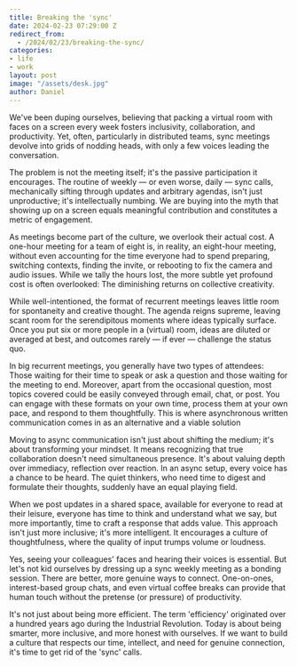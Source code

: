 ```yaml
---
title: Breaking the 'sync'
date: 2024-02-23 07:29:00 Z
redirect_from:
  - /2024/02/23/breaking-the-sync/
categories:
- life
- work
layout: post
image: "/assets/desk.jpg"
author: Daniel
---
```


We've been duping ourselves, believing that packing a virtual room with faces on a screen every week fosters inclusivity, collaboration, and productivity. Yet, often, particularly in distributed teams, sync meetings devolve into grids of nodding heads, with only a few voices leading the conversation. <!--more-->

The problem is not the meeting itself; it's the passive participation it encourages. The routine of weekly — or even worse, daily — sync calls, mechanically sifting through updates and arbitrary agendas, isn't just unproductive; it's intellectually numbing.  We are buying into the myth that showing up on a screen equals meaningful contribution and constitutes a metric of engagement.

As meetings become part of the culture, we overlook their actual cost. A one-hour meeting for a team of eight is, in reality, an eight-hour meeting, without even accounting for the time everyone had to spend preparing, switching contexts, finding the invite, or rebooting to fix the camera and audio issues. While we tally the hours lost, the more subtle yet profound cost is often overlooked: The diminishing returns on collective creativity.

While well-intentioned, the format of recurrent meetings leaves little room for spontaneity and creative thought. The agenda reigns supreme, leaving scant room for the serendipitous moments where ideas typically surface. Once you put six or more people in a (virtual) room, ideas are diluted or averaged at best, and outcomes rarely — if ever — challenge the status quo.   

In big recurrent meetings, you generally have two types of attendees: Those waiting for their time to speak or ask a question and those waiting for the meeting to end.  Moreover, apart from the occasional question, most topics covered could be easily conveyed through email, chat, or post. You can engage with these formats on your own time, process them at your own pace, and respond to them thoughtfully.   This is where asynchronous written communication comes in as an alternative and a viable solution

Moving to async communication isn't just about shifting the medium; it's about transforming your mindset. It means recognizing that true collaboration doesn't need simultaneous presence. It's about valuing depth over immediacy, reflection over reaction. In an async setup, every voice has a chance to be heard. The quiet thinkers, who need time to digest and formulate their thoughts, suddenly have an equal playing field.

When we post updates in a shared space, available for everyone to read at their leisure, everyone has time to think and understand what we say, but more importantly, time to craft a response that adds value. This approach isn't just more inclusive; it's more intelligent. It encourages a culture of thoughtfulness, where the quality of input trumps volume or loudness.

Yes, seeing your colleagues' faces and hearing their voices is essential. But let's not kid ourselves by dressing up a sync weekly meeting as a bonding session. There are better, more genuine ways to connect. One-on-ones, interest-based group chats, and even virtual coffee breaks can provide that human touch without the pretense (or pressure) of productivity.

It's not just about being more efficient. The term 'efficiency' originated over a hundred years ago during the Industrial Revolution.   Today is about being smarter, more inclusive, and more honest with ourselves. If we want to build a culture that respects our time, intellect, and need for genuine connection, it's time to get rid of the 'sync' calls.


